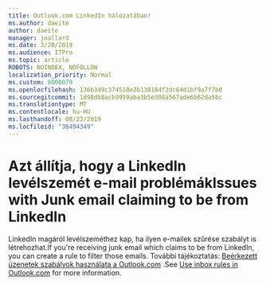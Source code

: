 ```yaml
---
title: Outlook.com LinkedIn hálózatában!
ms.author: daeite
author: daeite
manager: joallard
ms.date: 3/20/2019
ms.audience: ITPro
ms.topic: article
ROBOTS: NOINDEX, NOFOLLOW
localization_priority: Normal
ms.custom: 8000079
ms.openlocfilehash: 136b349c374518e2b130184f2dc64d1bf9a7f7b0
ms.sourcegitcommit: 1d98db8acb9959aba3b5e308a567ade6b62da56c
ms.translationtype: MT
ms.contentlocale: hu-HU
ms.lasthandoff: 08/22/2019
ms.locfileid: "36494349"
---
```

# <a name="issues-with-junk-email-claiming-to-be-from-linkedin"></a><span data-ttu-id="549d4-102">Azt állítja, hogy a LinkedIn levélszemét e-mail problémák</span><span class="sxs-lookup"><span data-stu-id="549d4-102">Issues with Junk email claiming to be from LinkedIn</span></span>

<span data-ttu-id="549d4-103">LinkedIn magáról levélszeméthez kap, ha ilyen e-mailek szűrése szabályt is létrehozhat.</span><span class="sxs-lookup"><span data-stu-id="549d4-103">If you're receiving junk email which claims to be from LinkedIn, you can create a rule to filter those emails.</span></span>
<span data-ttu-id="549d4-104">További tájékoztatás: [Beérkezett üzenetek szabályok használata a Outlook.com](https://aka.ms/OutlookComInboxRules) .</span><span class="sxs-lookup"><span data-stu-id="549d4-104">See [Use inbox rules in Outlook.com](https://aka.ms/OutlookComInboxRules) for more information.</span></span>


